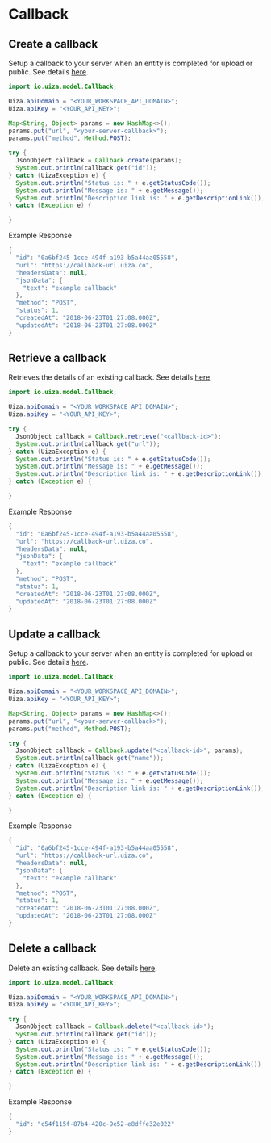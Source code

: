 # Callback

## Create a callback

Setup a callback to your server when an entity is completed for upload or public.
See details [here](https://docs.uiza.io/#create-a-callback).

```java
import io.uiza.model.Callback;

Uiza.apiDomain = "<YOUR_WORKSPACE_API_DOMAIN>";
Uiza.apiKey = "<YOUR_API_KEY>";

Map<String, Object> params = new HashMap<>();
params.put("url", "<your-server-callback>");
params.put("method", Method.POST);

try {
  JsonObject callback = Callback.create(params);
  System.out.println(callback.get("id"));
} catch (UizaException e) {
  System.out.println("Status is: " + e.getStatusCode());
  System.out.println("Message is: " + e.getMessage());
  System.out.println("Description link is: " + e.getDescriptionLink());
} catch (Exception e) {

}
```

Example Response

```java
{
  "id": "0a6bf245-1cce-494f-a193-b5a44aa05558",
  "url": "https://callback-url.uiza.co",
  "headersData": null,
  "jsonData": {
    "text": "example callback"
  },
  "method": "POST",
  "status": 1,
  "createdAt": "2018-06-23T01:27:08.000Z",
  "updatedAt": "2018-06-23T01:27:08.000Z"
}
```

## Retrieve a callback

Retrieves the details of an existing callback.
See details [here](https://docs.uiza.io/#retrieve-a-callback).

```java
import io.uiza.model.Callback;

Uiza.apiDomain = "<YOUR_WORKSPACE_API_DOMAIN>";
Uiza.apiKey = "<YOUR_API_KEY>";

try {
  JsonObject callback = Callback.retrieve("<callback-id>");
  System.out.println(callback.get("url"));
} catch (UizaException e) {
  System.out.println("Status is: " + e.getStatusCode());
  System.out.println("Message is: " + e.getMessage());
  System.out.println("Description link is: " + e.getDescriptionLink());
} catch (Exception e) {

}
```

Example Response

```java
{
  "id": "0a6bf245-1cce-494f-a193-b5a44aa05558",
  "url": "https://callback-url.uiza.co",
  "headersData": null,
  "jsonData": {
    "text": "example callback"
  },
  "method": "POST",
  "status": 1,
  "createdAt": "2018-06-23T01:27:08.000Z",
  "updatedAt": "2018-06-23T01:27:08.000Z"
}
```

## Update a callback

Setup a callback to your server when an entity is completed for upload or public.
See details [here](https://docs.uiza.io/#update-a-callback).

```java
import io.uiza.model.Callback;

Uiza.apiDomain = "<YOUR_WORKSPACE_API_DOMAIN>";
Uiza.apiKey = "<YOUR_API_KEY>";

Map<String, Object> params = new HashMap<>();
params.put("url", "<your-server-callback>");
params.put("method", Method.POST);

try {
  JsonObject callback = Callback.update("<callback-id>", params);
  System.out.println(callback.get("name"));
} catch (UizaException e) {
  System.out.println("Status is: " + e.getStatusCode());
  System.out.println("Message is: " + e.getMessage());
  System.out.println("Description link is: " + e.getDescriptionLink());
} catch (Exception e) {

}
```

Example Response

```java
{
  "id": "0a6bf245-1cce-494f-a193-b5a44aa05558",
  "url": "https://callback-url.uiza.co",
  "headersData": null,
  "jsonData": {
    "text": "example callback"
  },
  "method": "POST",
  "status": 1,
  "createdAt": "2018-06-23T01:27:08.000Z",
  "updatedAt": "2018-06-23T01:27:08.000Z"
}
```

## Delete a callback

Delete an existing callback.
See details [here](https://docs.uiza.io/#delete-a-callback).

```java
import io.uiza.model.Callback;

Uiza.apiDomain = "<YOUR_WORKSPACE_API_DOMAIN>";
Uiza.apiKey = "<YOUR_API_KEY>";

try {
  JsonObject callback = Callback.delete("<callback-id>");
  System.out.println(callback.get("id"));
} catch (UizaException e) {
  System.out.println("Status is: " + e.getStatusCode());
  System.out.println("Message is: " + e.getMessage());
  System.out.println("Description link is: " + e.getDescriptionLink());
} catch (Exception e) {

}
```

Example Response

```java
{
  "id": "c54f115f-87b4-420c-9e52-e8dffe32e022"
}
```
